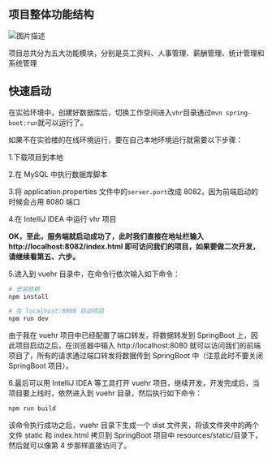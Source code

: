 
## 项目整体功能结构

![图片描述](https://doc.shiyanlou.com/courses/uid987099-20190806-1565083158238/wm)

项目总共分为五大功能模块，分别是员工资料、人事管理、薪酬管理、统计管理和系统管理

## 快速启动

在实验环境中，创建好数据库后，切换工作空间进入`vhr`目录通过`mvn spring-boot:run`就可以运行了。

如果不在实验楼的在线环境运行，要在自己本地环境运行就需要以下步骤：

1.下载项目到本地

2.在 MySQL 中执行数据库脚本

3.将 application.properties 文件中的`server.port`改成 8082，因为前端启动的时候会占用 8080 端口

4.在 IntelliJ IDEA 中运行 vhr 项目

**OK，至此，服务端就启动成功了，此时我们直接在地址栏输入http://localhost:8082/index.html 即可访问我们的项目，如果要做二次开发，请继续看第五、六步。**

5.进入到 vuehr 目录中，在命令行依次输入如下命令：

```bash
# 安装依赖
npm install

# 在 localhost:8080 启动项目
npm run dev
```

由于我在 vuehr 项目中已经配置了端口转发，将数据转发到 SpringBoot 上，因此项目启动之后，在浏览器中输入 http://localhost:8080 就可以访问我们的前端项目了，所有的请求通过端口转发将数据传到 SpringBoot 中（注意此时不要关闭 SpringBoot 项目）。

6.最后可以用 IntelliJ IDEA 等工具打开 vuehr 项目，继续开发，开发完成后，当项目要上线时，依然进入到 vuehr 目录，然后执行如下命令：

```bash
npm run build
```

该命令执行成功之后，vuehr 目录下生成一个 dist 文件夹，将该文件夹中的两个文件 static 和 index.html 拷贝到 SpringBoot 项目中 resources/static/目录下，然后就可以像第 4 步那样直接访问了。

